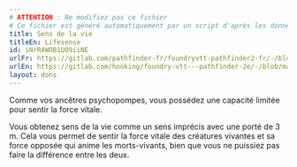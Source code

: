 ```yaml
---
# ATTENTION : Ne modifiez pas ce fichier
# Ce fichier est généré automatiquement par un script d'après les données du module Foundry VTT officiel et de sa traduction
title: Sens de la vie
titleEn: Lifesense
id: iNrR4WOB1UO9iiNE
urlFr: https://gitlab.com/pathfinder-fr/foundryvtt-pathfinder2-fr/-/blob/master/data/feats/iNrR4WOB1UO9iiNE.htm
urlEn: https://gitlab.com/hooking/foundry-vtt---pathfinder-2e/-/blob/master/packs/data/feats.db/lifesense.json
layout: dons
---
```

Comme vos ancêtres psychopompes, vous possédez une capacité limitée pour sentir la force vitale.

Vous obtenez sens de la vie comme un sens imprécis avec une porté de 3 m. Cela vous permet de sentir la force vitale des créatures vivantes et sa force opposée qui anime les morts-vivants, bien que vous ne puissiez pas faire la différence entre les deux.
